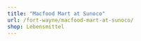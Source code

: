 ```yaml
---
title: "Macfood Mart at Sunoco"
url: /fort-wayne/macfood-mart-at-sunoco/
shop: Lebensmittel
---
```


